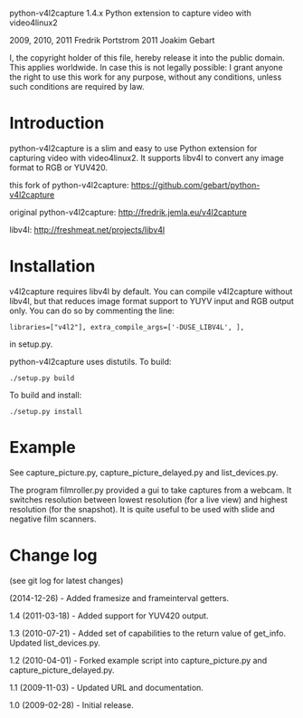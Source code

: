 python-v4l2capture 1.4.x
Python extension to capture video with video4linux2

2009, 2010, 2011 Fredrik Portstrom
2011 Joakim Gebart

I, the copyright holder of this file, hereby release it into the
public domain. This applies worldwide. In case this is not legally
possible: I grant anyone the right to use this work for any purpose,
without any conditions, unless such conditions are required by law.

Introduction
============

python-v4l2capture is a slim and easy to use Python extension for
capturing video with video4linux2. It supports libv4l to convert any
image format to RGB or YUV420.

this fork of python-v4l2capture: https://github.com/gebart/python-v4l2capture

original python-v4l2capture: http://fredrik.jemla.eu/v4l2capture

libv4l: http://freshmeat.net/projects/libv4l

Installation
============

v4l2capture requires libv4l by default. You can compile v4l2capture
without libv4l, but that reduces image format support to YUYV input
and RGB output only. You can do so by commenting the line:

	libraries=["v4l2"], extra_compile_args=['-DUSE_LIBV4L', ],

in setup.py.

python-v4l2capture uses distutils. To build:

	./setup.py build

To build and install:

	./setup.py install

Example
=======

See capture_picture.py, capture_picture_delayed.py and list_devices.py.

The program filmroller.py provided a gui to take captures from a webcam. It
switches resolution between lowest resolution (for a live view) and highest
resolution (for the snapshot). It is quite useful to be used with slide and
negative film scanners.

Change log
==========

(see git log for latest changes)

(2014-12-26) - Added framesize and frameinterval getters.

1.4 (2011-03-18) - Added support for YUV420 output.

1.3 (2010-07-21) - Added set of capabilities to the return value of
                   get_info. Updated list_devices.py.

1.2 (2010-04-01) - Forked example script into capture_picture.py and
    		   capture_picture_delayed.py.

1.1 (2009-11-03) - Updated URL and documentation.

1.0 (2009-02-28) - Initial release.
